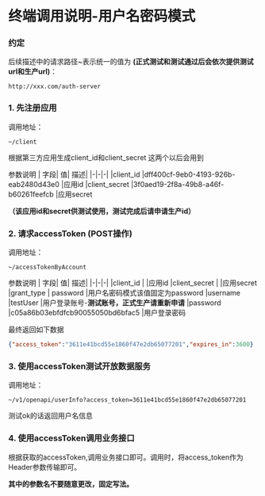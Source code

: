 # 终端调用说明-用户名密码模式

### 约定

后续描述中的请求路径~表示统一的值为 **(正式测试和测试通过后会依次提供测试url和生产url)**：

```url
http://xxx.com/auth-server
```

### 1. 先注册应用

调用地址：
```url
~/client
```

根据第三方应用生成client_id和client_secret 这两个以后会用到

参数说明
| 字段| 值| 描述|
|-|-|-|
|client_id               |dff400cf-9eb0-4193-926b-eab2480d43e0    |应用id
|client_secret           |3f0aed19-2f8a-49b8-a46f-b60261feefcb    |应用secret

**（该应用id和secret供测试使用，测试完成后请申请生产id）**


### 2. 请求accessToken (POST操作)

调用地址：
```url
~/accessTokenByAccount
```

参数说明
| 字段| 值| 描述|
|-|-|-|
|client_id      |                                                 |应用id
|client_secret  |                                                 |应用secret
|grant_type     | password                                        |用户名密码模式该值固定为password
|username       |testUser                                         |用户登录账号-**测试账号，正式生产请重新申请**
|password       |c05a86b03ebfdfcb90055050bd6bfac5                 |用户登录密码

最终返回如下数据

```json
{"access_token":"3611e41bcd55e1860f47e2db65077201","expires_in":3600}
```

### 3. 使用accessToken测试开放数据服务

调用地址：
```url
~/v1/openapi/userInfo?access_token=3611e41bcd55e1860f47e2db65077201
```

测试ok的话返回用户名信息

### 4. 使用accessToken调用业务接口

根据获取的accessToken,调用业务接口即可。调用时，将access_token作为Header参数传输即可。

**其中的参数名不要随意更改，固定写法。**